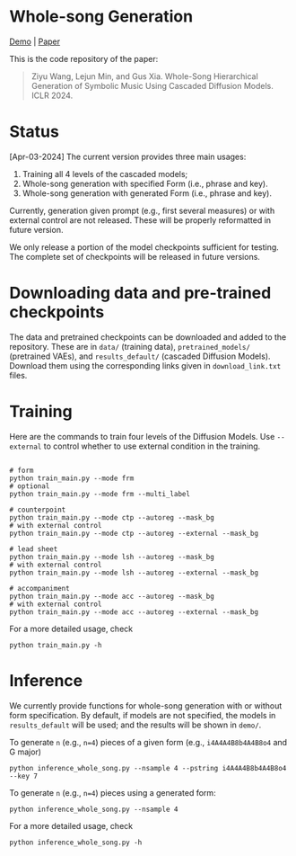 # Whole-song Generation

[Demo](https://wholesonggen.github.io/) | [Paper](https://openreview.net/forum?id=sn7CYWyavh&noteId=3X6BSBDIPB)

This is the code repository of the paper:

> Ziyu Wang, Lejun Min, and Gus Xia. Whole-Song Hierarchical Generation of Symbolic Music Using Cascaded Diffusion Models. ICLR 2024.


# Status
[Apr-03-2024] The current version provides three main usages: 
1. Training all 4 levels of the cascaded models; 
2. Whole-song generation with specified Form (i.e., phrase and key).
3. Whole-song generation with generated Form (i.e., phrase and key).

Currently, generation given prompt (e.g., first several measures) or with external control are not released. These will be properly reformatted in future version.

We only release a portion of the model checkpoints sufficient for testing. The complete set of checkpoints will be released in future versions.

# Downloading data and pre-trained checkpoints
The data and pretrained checkpoints can be downloaded and added to the repository. These are in `data/` (training data), `pretrained_models/` (pretrained VAEs), and `results_default/` (cascaded Diffusion Models). Download them using the corresponding links given in `download_link.txt` files.


# Training
Here are the commands to train four levels of the Diffusion Models. Use `--external` to control whether to use external condition in the training.
```

# form
python train_main.py --mode frm
# optional
python train_main.py --mode frm --multi_label

# counterpoint
python train_main.py --mode ctp --autoreg --mask_bg
# with external control
python train_main.py --mode ctp --autoreg --external --mask_bg

# lead sheet
python train_main.py --mode lsh --autoreg --mask_bg
# with external control
python train_main.py --mode lsh --autoreg --external --mask_bg

# accompaniment
python train_main.py --mode acc --autoreg --mask_bg
# with external control
python train_main.py --mode acc --autoreg --external --mask_bg

```

For a more detailed usage, check
```
python train_main.py -h
```


# Inference

We currently provide functions for whole-song generation with or without form specification. By default, if models are not specified, the models in `results_default` will be used; and the results will be shown in `demo/`.

To generate `n` (e.g., `n=4`) pieces of a given form (e.g., `i4A4A4B8b4A4B8o4` and G major)
```
python inference_whole_song.py --nsample 4 --pstring i4A4A4B8b4A4B8o4 --key 7
```

To generate `n` (e.g., `n=4`) pieces using a generated form:

```
python inference_whole_song.py --nsample 4
```

For a more detailed usage, check

```
python inference_whole_song.py -h
```

